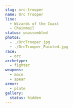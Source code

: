 ```yaml
---
slug: orc-trooper
name: Orc Trooper
line:
  - Wizards of the Coast
  - Chainmail
status: unassembled
photos:
  - ./OrcTrooper.jpg
  - ./OrcTrooper_Painted.jpg
race:
  - orc
archetype:
  - fighter
weapons:
  - mace
  - spear
armor:
  - plate
gallery:
  status: hidden
---
```

